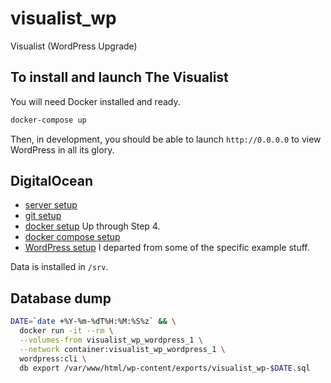 # visualist_wp
Visualist (WordPress Upgrade)


## To install and launch The Visualist

You will need Docker installed and ready.

``` bash
docker-compose up
```

Then, in development, you should be able to launch `http://0.0.0.0` to view WordPress in all its glory.


## DigitalOcean

- [server setup](https://www.digitalocean.com/community/tutorials/initial-server-setup-with-ubuntu-18-04)
- [git setup](https://www.digitalocean.com/community/tutorials/how-to-install-git-on-ubuntu-14-04)
- [docker setup](https://www.digitalocean.com/community/tutorials/how-to-install-and-use-docker-on-ubuntu-16-04)
  Up through Step 4.
- [docker compose setup](https://www.digitalocean.com/community/tutorials/how-to-install-and-use-docker-compose-on-ubuntu-14-04)
- [WordPress setup](https://www.digitalocean.com/community/tutorials/how-to-install-wordpress-and-phpmyadmin-with-docker-compose-on-ubuntu-14-04)
  I departed from some of the specific example stuff.

Data is installed in `/srv`.


## Database dump

``` bash
DATE=`date +%Y-%m-%dT%H:%M:%S%z` && \
  docker run -it --rm \
  --volumes-from visualist_wp_wordpress_1 \
  --network container:visualist_wp_wordpress_1 \
  wordpress:cli \
  db export /var/www/html/wp-content/exports/visualist_wp-$DATE.sql
```

